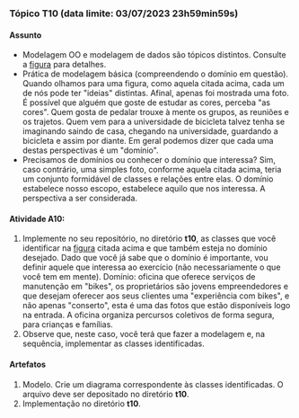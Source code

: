 ### Tópico T10 (data limite: **03/07/2023 23h59min59s**)

#### Assunto

- Modelagem OO e modelagem de dados são tópicos distintos. Consulte a [figura](../media/bicicleta-oo.pdf) para detalhes.
- Prática de modelagem básica (compreendendo o domínio em questão). Quando olhamos para uma figura, como aquela citada acima,
cada um de nós pode ter "ideias" distintas. Afinal, apenas foi mostrada uma foto. É possível que alguém que goste de estudar as cores, perceba 
"as cores". Quem gosta de pedalar trouxe à mente os grupos, as reuniões e os trajetos. Quem vem para a universidade de bicicleta talvez
tenha se imaginando saindo de casa, chegando na universidade, guardando a bicicleta e assim por diante. Em geral podemos dizer que cada
uma destas perspectivas é um "domínio".
- Precisamos de domínios ou conhecer o domínio que interessa? Sim, caso contrário, uma simples foto, conforme aquela citada acima,
teria um conjunto formidável de classes e relações entre elas. O domínio estabelece nosso escopo, estabelece aquilo que nos
interessa. A perspectiva a ser considerada. 

#### Atividade A10:

1. Implemente no seu repositório, no diretório **t10**, as classes que você identificar 
na [figura](../media/bicicleta-oo.pdf) citada acima e que também esteja no domínio desejado. 
Dado que você já sabe que o domínio é importante, vou definir aquele que interessa
ao exercício (não necessariamente o que você tem em mente). Domínio: oficina que oferece serviços de manutenção em "bikes", os proprietários
são jovens empreendedores e que desejam oferecer aos seus clientes uma "experiência com bikes", e não apenas "conserto", esta é uma das
fotos que estão disponíveis logo na entrada. A oficina organiza percursos coletivos de forma segura, para crianças e famílias. 
1. Observe que, neste caso, você terá que fazer a modelagem e, na sequência, implementar as classes identificadas.

#### Artefatos

1. Modelo. Crie um diagrama correspondente às classes identificadas. O arquivo deve ser depositado no diretório **t10**.
2. Implementação no diretório **t10**. 
